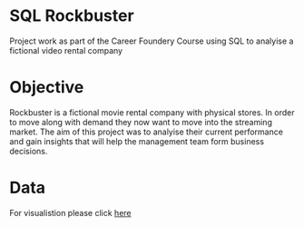 # SQL Rockbuster
Project work as part of the Career Foundery Course using SQL to analyise a fictional video rental company 


# Objective
Rockbuster is a fictional movie rental company with physical stores. In order to move along with demand they now want to move into the streaming market.
The aim of this project was to analyise their current performance and gain insights that will help the management team form business decisions.

# Data
For visualistion please click [here](https://public.tableau.com/app/profile/rebekka.brandt/viz/CF3_10CustomersRevenueperCountry/Top10CitiesbyCustomer)
